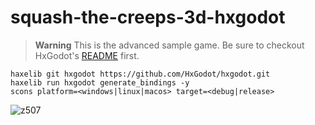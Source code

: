 # squash-the-creeps-3d-hxgodot

> **Warning** This is the advanced sample game. Be sure to checkout HxGodot's [README](https://github.com/HxGodot/hxgodot#readme) first.

```
haxelib git hxgodot https://github.com/HxGodot/hxgodot.git
haxelib run hxgodot generate_bindings -y
scons platform=<windows|linux|macos> target=<debug|release>
```
![z507](https://user-images.githubusercontent.com/5015415/211156456-b6744c1b-0b36-474f-b704-90e2808249ea.jpg)
